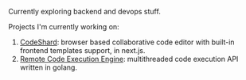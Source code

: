 Currently exploring backend and devops stuff.

Projects I'm currently working on:
1. <a href="github.com/MridulDhiman/code-shard">CodeShard</a>: browser based collaborative code editor with built-in frontend templates support, in next.js.
2. <a href="github.com/MridulDhiman/remote-code-execution-engine">Remote Code Execution Engine</a>: multithreaded code execution API written in golang.



